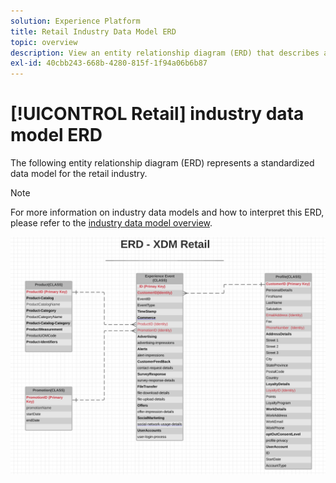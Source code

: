```yaml
---
solution: Experience Platform
title: Retail Industry Data Model ERD
topic: overview
description: View an entity relationship diagram (ERD) that describes a standardized data model for the retail industry, compatible with Experience Data Model (XDM) for use in Adobe Experience Platform.
exl-id: 40cbb243-668b-4280-815f-1f94a06b6b87
---
```

# [!UICONTROL Retail] industry data model ERD

The following entity relationship diagram (ERD) represents a standardized data model for the retail industry.

>[!NOTE]
>
>For more information on industry data models and how to interpret this ERD, please refer to the [industry data model overview](./overview.md).

![](../../images/industries/retail.png)
